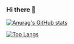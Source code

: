### Hi there 👋

[![Anurag's GitHub stats](https://github-readme-stats.vercel.app/api?username=narumiruna)](https://github.com/anuraghazra/github-readme-stats)


[![Top Langs](https://github-readme-stats.vercel.app/api/top-langs/?username=narumiruna&langs_count=8)](https://github.com/anuraghazra/github-readme-stats)


<!--
**narumiruna/narumiruna** is a ✨ _special_ ✨ repository because its `README.md` (this file) appears on your GitHub profile.

Here are some ideas to get you started:

- 🔭 I’m currently working on ...
- 🌱 I’m currently learning ...
- 👯 I’m looking to collaborate on ...
- 🤔 I’m looking for help with ...
- 💬 Ask me about ...
- 📫 How to reach me: ...
- 😄 Pronouns: ...
- ⚡ Fun fact: ...
-->
